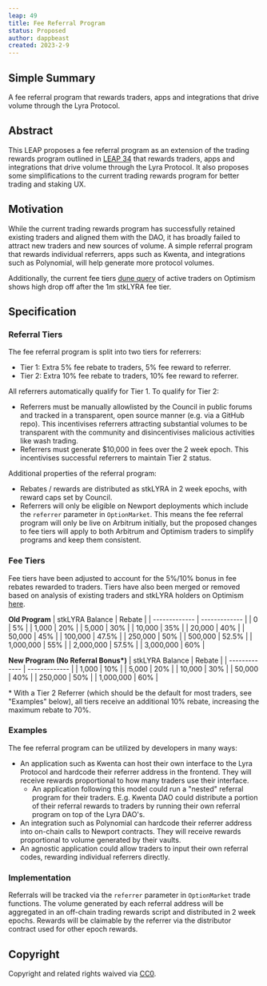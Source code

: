 ```yaml
---
leap: 49
title: Fee Referral Program
status: Proposed
author: dappbeast
created: 2023-2-9
---
```


## Simple Summary

A fee referral program that rewards traders, apps and integrations that drive volume through the Lyra Protocol.

## Abstract

This LEAP proposes a fee referral program as an extension of the trading rewards program outlined in [LEAP 34](https://leaps.lyra.finance/leaps/leap-34/) that rewards traders, apps and integrations that drive volume through the Lyra Protocol. It also proposes some simplifications to the current trading rewards program for better trading and staking UX.

## Motivation

While the current trading rewards program has successfully retained existing traders and aligned them with the DAO, it has broadly failed to attract new traders and new sources of volume. A simple referral program that rewards individual referrers, apps such as Kwenta, and integrations such as Polynomial, will help generate more protocol volumes.

Additionally, the current fee tiers [dune query](https://dune.com/queries/1926613) of active traders on Optimism shows high drop off after the 1m stkLYRA fee tier.

## Specification

### Referral Tiers

The fee referral program is split into two tiers for referrers:

- Tier 1: Extra 5% fee rebate to traders, 5% fee reward to referrer.
- Tier 2: Extra 10% fee rebate to traders, 10% fee reward to referrer.

All referrers automatically qualify for Tier 1. To qualify for Tier 2:

- Referrers must be manually allowlisted by the Council in public forums and tracked in a transparent, open source manner (e.g. via a GitHub repo). This incentivises referrers attracting substantial volumes to be transparent with the community and disincentivises malicious activities like wash trading.
- Referrers must generate $10,000 in fees over the 2 week epoch. This incentivises successful referrers to maintain Tier 2 status.

Additional properties of the referral program:
- Rebates / rewards are distributed as stkLYRA in 2 week epochs, with reward caps set by Council.
- Referrers will only be eligible on Newport deployments which include the `referrer` parameter in `OptionMarket`. This means the fee referral program will only be live on Arbitrum initially, but the proposed changes to fee tiers will apply to both Arbitrum and Optimism traders to simplify programs and keep them consistent.

### Fee Tiers

Fee tiers have been adjusted to account for the 5%/10% bonus in fee rebates rewarded to traders. Tiers have also been merged or removed based on analysis of existing traders and stkLYRA holders on Optimism [here](https://dune.com/queries/1926613).

**Old Program**
| stkLYRA Balance | Rebate |
| ------------- | ------------- |
| 0 | 5% | 
| 1,000 | 20% | 
| 5,000 | 30% | 
| 10,000 | 35% | 
| 20,000 | 40% |
| 50,000 | 45% | 
| 100,000 | 47.5% | 
| 250,000 | 50% | 
| 500,000 | 52.5% | 
| 1,000,000 | 55% | 
| 2,000,000 | 57.5% | 
| 3,000,000 | 60% |

**New Program (No Referral Bonus\*)**
| stkLYRA Balance | Rebate |
| ------------- | ------------- |
| 1,000 | 10% | 
| 5,000 | 20% | 
| 10,000 | 30% | 
| 50,000 | 40% | 
| 250,000 | 50% | 
| 1,000,000 | 60% | 

\* With a Tier 2 Referrer (which should be the default for most traders, see "Examples" below), all tiers receive an additional 10% rebate, increasing the maximum rebate to 70%.

### Examples

The fee referral program can be utilized by developers in many ways:

- An application such as Kwenta can host their own interface to the Lyra Protocol and hardcode their referrer address in the frontend. They will receive rewards proportional to how many traders use their interface.
	- An application following this model could run a "nested" referral program for their traders. E.g. Kwenta DAO could distribute a portion of their referral rewards to traders by running their own referral program on top of the Lyra DAO's.
- An integration such as Polynomial can hardcode their referrer address into on-chain calls to Newport contracts. They will receive rewards proportional to volume generated by their vaults.
- An agnostic application could allow traders to input their own referral codes, rewarding individual referrers directly.

### Implementation

Referrals will be tracked via the `referrer` parameter in `OptionMarket` trade functions. The volume generated by each referral address will be aggregated in an off-chain trading rewards script and distributed in 2 week epochs. Rewards will be claimable by the referrer via the distributor contract used for other epoch rewards.

## Copyright
Copyright and related rights waived via [CC0](https://creativecommons.org/publicdomain/zero/1.0/).

